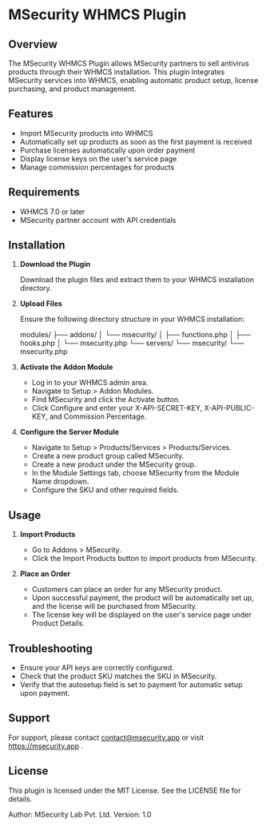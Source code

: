 MSecurity WHMCS Plugin
======================

Overview
--------

The MSecurity WHMCS Plugin allows MSecurity partners to sell antivirus products through their WHMCS installation. This plugin integrates MSecurity services into WHMCS, enabling automatic product setup, license purchasing, and product management.

Features
--------

- Import MSecurity products into WHMCS
- Automatically set up products as soon as the first payment is received
- Purchase licenses automatically upon order payment
- Display license keys on the user's service page
- Manage commission percentages for products

Requirements
------------

- WHMCS 7.0 or later
- MSecurity partner account with API credentials

Installation
------------

1. **Download the Plugin**

   Download the plugin files and extract them to your WHMCS installation directory.

2. **Upload Files**

   Ensure the following directory structure in your WHMCS installation:

   modules/
   ├── addons/
   │   └── msecurity/
   │       ├── functions.php
   │       ├── hooks.php
   │       └── msecurity.php
   └── servers/
       └── msecurity/
           └── msecurity.php

3. **Activate the Addon Module**

   - Log in to your WHMCS admin area.
   - Navigate to Setup > Addon Modules.
   - Find MSecurity and click the Activate button.
   - Click Configure and enter your X-API-SECRET-KEY, X-API-PUBLIC-KEY, and Commission Percentage.

4. **Configure the Server Module**

   - Navigate to Setup > Products/Services > Products/Services.
   - Create a new product group called MSecurity.
   - Create a new product under the MSecurity group.
   - In the Module Settings tab, choose MSecurity from the Module Name dropdown.
   - Configure the SKU and other required fields.

Usage
-----

1. **Import Products**

   - Go to Addons > MSecurity.
   - Click the Import Products button to import products from MSecurity.

2. **Place an Order**

   - Customers can place an order for any MSecurity product.
   - Upon successful payment, the product will be automatically set up, and the license will be purchased from MSecurity.
   - The license key will be displayed on the user's service page under Product Details.

Troubleshooting
---------------

- Ensure your API keys are correctly configured.
- Check that the product SKU matches the SKU in MSecurity.
- Verify that the autosetup field is set to payment for automatic setup upon payment.

Support
-------

For support, please contact contact@msecurity.app or visit https://msecurity.app .

License
-------

This plugin is licensed under the MIT License. See the LICENSE file for details.

Author: MSecurity Lab Pvt. Ltd.
Version: 1.0
